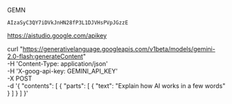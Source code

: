 GEMN

```commandline
AIzaSyC3QY7iDVkJnHN28fP3L1DJVHsPVpJGzzE
```

https://aistudio.google.com/apikey


curl "https://generativelanguage.googleapis.com/v1beta/models/gemini-2.0-flash:generateContent" \
  -H 'Content-Type: application/json' \
  -H 'X-goog-api-key: GEMINI_API_KEY' \
  -X POST \
  -d '{
    "contents": [
      {
        "parts": [
          {
            "text": "Explain how AI works in a few words"
          }
        ]
      }
    ]
  }'